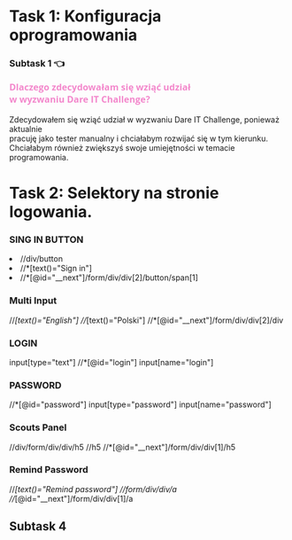 # Task 1: Konfiguracja oprogramowania

### Subtask 1 👈 <p style="color:#F388CC; font-family: 'Open Sans', sans-serif;"> Dlaczego zdecydowałam się wziąć udział<br>w wyzwaniu Dare IT Challenge? </p>
Zdecydowałem się wziąć udział w wyzwaniu Dare IT Challenge, ponieważ aktualnie<br>pracuję jako tester manualny i chciałabym rozwijać się w tym kierunku.
<br>Chciałabym również zwiększyś swoje umiejętności w temacie programowania.

# Task 2: Selektory na stronie logowania.

### SING IN BUTTON

<li>//div/button <br></li>
<li>//*[text()="Sign in"] <br></li>
<li>//*[@id="__next"]/form/div/div[2]/button/span[1]</li>

### Multi Input 

//*[text()="English"]
//*[text()="Polski"]
//*[@id="__next"]/form/div/div[2]/div


### LOGIN

input[type="text"]
//*[@id="login"]
input[name="login"]

### PASSWORD

//*[@id="password"]
input[type="password"]
input[name="password"]

### Scouts Panel

//div/form/div/div/h5
//h5
//*[@id="__next"]/form/div/div[1]/h5


### Remind Password

//*[text()="Remind password"]
//form/div/div/a
//*[@id="__next"]/form/div/div[1]/a


## Subtask 4


